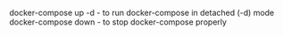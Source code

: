 docker-compose up -d - to run docker-compose in detached (-d) mode
docker-compose down - to stop docker-compose properly
